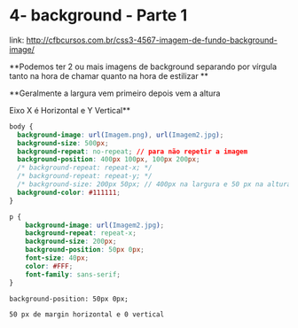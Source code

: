 # 4- background - Parte 1

link: http://cfbcursos.com.br/css3-4567-imagem-de-fundo-background-image/


**Podemos ter 2 ou mais imagens de background separando por vírgula tanto na hora de chamar quanto na hora de estilizar
**

**Geralmente a largura vem primeiro depois vem a altura


Eixo X é Horizontal e Y Vertical**


```css
body {
  background-image: url(Imagem.png), url(Imagem2.jpg);
  background-size: 500px;
  background-repeat: no-repeat; // para não repetir a imagem
  background-position: 400px 100px, 100px 200px;
  /* background-repeat: repeat-x; */
  /* background-repeat: repeat-y; */
  /* background-size: 200px 50px; // 400px na largura e 50 px na altura*/
  background-color: #111111;
}

p {
    background-image: url(Imagem2.jpg);
    background-repeat: repeat-x;
    background-size: 200px;
    background-position: 50px 0px;
    font-size: 40px;
    color: #FFF;
    font-family: sans-serif;
}

```

    background-position: 50px 0px;

    50 px de margin horizontal e 0 vertical